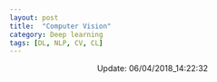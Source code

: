 ```yaml
---
layout: post
title:  "Computer Vision"
category: Deep learning
tags: [DL, NLP, CV, CL]
---
```






<center> Update: 06/04/2018_14:22:32</center>

  	
